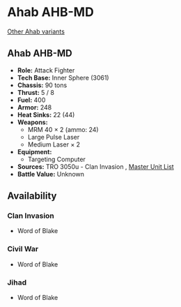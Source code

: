 # Ahab AHB-MD 

[Other Ahab variants](../ahab.md) 

## Ahab AHB-MD 

- **Role:** Attack Fighter 
- **Tech Base:** Inner Sphere (3061) 
- **Chassis:** 90 tons 
- **Thrust:** 5 / 8 
- **Fuel:** 400 
- **Armor:** 248 
- **Heat Sinks:** 22 (44) 
- **Weapons:** 
  - MRM 40 × 2 (ammo: 24) 
  - Large Pulse Laser 
  - Medium Laser × 2 
- **Equipment:** 
  - Targeting Computer 
- **Sources:** TRO 3050u - Clan Invasion , [Master Unit List](http://masterunitlist.info/Unit/Details/19) 
- **Battle Value:** Unknown 

## Availability 

### Clan Invasion 

- Word of Blake 

### Civil War 

- Word of Blake 

### Jihad 

- Word of Blake 

